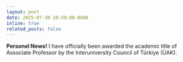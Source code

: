 ```yaml
---
layout: post
date: 2025-07-30 20:59:00-0400
inline: true
related_posts: false
---
```


**Personel News!** I have officially been awarded the academic title of Associate Professor by the Interuniversity Council of Türkiye (ÜAK).
